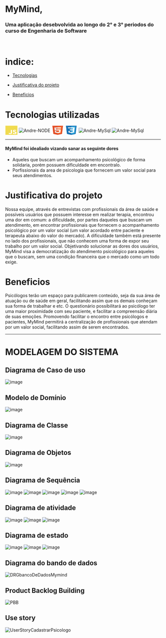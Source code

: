 # MyMind, 

### Uma aplicação desebvolvida ao longo do 2° e 3° periodos do curso de Engenharia de Software
</br>

# indice:
- [Tecnologias](#-Tecnologias-utilizadas)

- [Justificativa do projeto](#-Justificativa-do-projeto)
- [Beneficios](#-Beneficios)


# Tecnologias utilizadas 

<div style="display: inline-block;" >
<img align="center" alt="Andre-Js" height="30" width="40"     src="https://raw.githubusercontent.com/devicons/devicon/master/icons/javascript/javascript-plain.svg">
<img align="center" alt="Andre-NODE" height="30" width="40"  src="https://cdn.jsdelivr.net/gh/devicons/devicon/icons/nodejs/nodejs-original.svg">

<img align="center" alt="Andre-HTML" height="30" width="40"   src="https://raw.githubusercontent.com/devicons/devicon/master/icons/html5/html5-original.svg">
<img align="center" alt="Andre-CSS" height="30" width="40"    src="https://raw.githubusercontent.com/devicons/devicon/master/icons/css3/css3-original.svg">
<img align="center" alt="Andre-MySql" height="100" width="90" src="https://cdn.jsdelivr.net/gh/devicons/devicon/icons/mysql/mysql-plain-wordmark.svg">

<img align="center" alt="Andre-MySql" height="90" width="50" src="https://cdn.jsdelivr.net/gh/devicons/devicon/icons/figma/figma-original.svg">


</div>

---

#### MyMind foi idealiado vizando sanar as seguinte dores 
- Aqueles que buscam um acompanhamento psicológico de forma solidaria, porém possuem dificuldade em encontralo.
- Porfissionais da area de psicologia que fornecem um valor social para seus atendimentos.

# Justificativa do projeto

Nossa equipe, através de entrevistas com profissionais da área de saúde e possíveis usuários que possuem interesse em realizar terapia, encontrou uma dor em comum: a dificuldade, por partes daqueles que buscam um atendimento, em encontrar profissionais que fornecem o acompanhamento psicológico por um valor social (um valor acordado entre paciente e terapeuta abaixo do valor do mercado). A dificuldade também está presente no lado dos profissionais, que não conhecem uma forma de expor seu trabalho por um valor social.
Objetivando solucionar as dores dos usuários, MyMind visa a democratização do atendimento psicológico para aqueles que o buscam, sem uma condição financeira que o mercado como um todo exige.

# Beneficios 
Psicólogos terão um espaço para publicarem conteúdo, seja da sua área de atuação ou de saúde em geral, facilitando assim que os demais conheçam sua forma de trabalhar e etc.
O questionário possibilitará ao psicólogo ter uma maior proximidade com seu paciente, e facilitar a compreensão diária de suas emoções.
Promovendo facilitar o encontro entre psicólogos e pacientes, MyMind permitirá a centralização de profissionais que atendam por um valor social, facilitando assim de serem encontrados.

---

#	MODELAGEM DO SISTEMA
##	Diagrama de Caso de uso
![image](https://user-images.githubusercontent.com/65619277/180833096-e421e961-a48d-4c60-8aca-902bafa68ac3.png)

## Modelo de Domínio
![image](https://user-images.githubusercontent.com/65619277/180833269-696081b3-3370-472a-b182-36ccb61c217f.png)

##	Diagrama de Classe
![image](https://user-images.githubusercontent.com/65619277/180833394-20f366ce-19e4-4779-bcba-62e8f2ef8ed4.png)

## Diagrama de Objetos
![image](https://user-images.githubusercontent.com/65619277/180833462-5b6c3c04-d50d-40d6-8f49-524385b09c96.png)

##	Diagrama de Sequência
![image](https://user-images.githubusercontent.com/65619277/180833523-5c9ba5a2-d614-44df-996d-62052f4935ca.png)
![image](https://user-images.githubusercontent.com/65619277/180833539-eb92dce8-286b-409b-bd4c-4952cb18be59.png)
![image](https://user-images.githubusercontent.com/65619277/180833563-0abf6a8a-4c38-44a2-b635-7fdf6ac61abc.png)
![image](https://user-images.githubusercontent.com/65619277/180833634-5d3fb869-def5-462d-a230-9687d9aaa63b.png)
![image](https://user-images.githubusercontent.com/65619277/180833646-510c9998-547f-4404-a377-0d56ef664e23.png)

## Diagrama de atividade
![image](https://user-images.githubusercontent.com/65619277/180833690-de3aa4c8-53ff-4505-8399-515c2c0fb3df.png)
![image](https://user-images.githubusercontent.com/65619277/180833708-468e8ffa-a2e0-493c-a38e-bc231cec3403.png)
![image](https://user-images.githubusercontent.com/65619277/180833734-5ce9ec4f-5262-482b-b7a8-f3da622be5ca.png)

## Diagrama de estado
![image](https://user-images.githubusercontent.com/65619277/180833776-dafecae0-a3a5-4109-91ab-b62113ed43d1.png)
![image](https://user-images.githubusercontent.com/65619277/180833793-dc802eda-5441-40ff-8b32-c73c846cb6b0.png)
![image](https://user-images.githubusercontent.com/65619277/180833802-7bb2ed99-3be8-4ebd-ac8b-34d7bfc510e1.png)

## Diagrama do bando de dados
![DRGbancoDeDadosMymind](https://user-images.githubusercontent.com/65619277/180834531-8ec6e339-92aa-4fb9-bd3e-a95c4780d055.png)

## Product Backlog Building
![PBB](https://user-images.githubusercontent.com/65619277/180834734-21792693-c0da-4847-8e1a-f021a6724d01.jpg)

## Use story
![UserStoryCadastrarPsicologo](https://user-images.githubusercontent.com/65619277/180834970-64752214-8f0d-4bd0-8c4c-99c335813bed.jpg)







